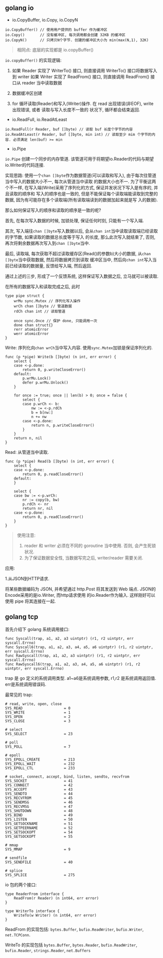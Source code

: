 ## golang io

- io.CopyBuffer, io.Copy, io.CopyN

```
io.CopyBuffer() // 使用用户提供的 buffer 作为缓冲区
io.Copy()       // 没有缓冲区, 每次调用都会创建 32KB 的缓冲区
io.CopyN()      // 只拷贝N个字节. 创建的缓冲区大小为 min(max(N,1), 32K)
```

> 相同点: 底层的实现都是 io.copyBuffer()

`io.copyBuffer()` 的实现逻辑:

1. 如果 Reader 实现了 WriterTo() 接口, 则直接调用 WriterTo() 接口将数据写入到 writer
   如果 Writer 实现了 ReadFrom() 接口, 则直接调用 ReadFrom() 接口从 reader 当中读取数据

2. 数据缓冲区创建

3. for 循环读取(Reader)和写入(Writer)操作. 在 read 出现错误(非EOF), write 出现错误, 或者 读取与写入长度不一致的
状况下, 循环都会结束返回.


- io.ReadFull, io.ReadAtLeast 

```
io.ReadFull(r Reader, buf []byte) // 读取 buf 长度个字节的内容
io.ReadAtLeast(r Reader, buf []byte, min int) // 读取至少 mim 个字节的内容. 必须满足 len(buf) >= min
```

- io.Pipe

`io.Pipe` 创建一个同步的内存管道. 该管道可用于将期望io.Reader的代码与期望io.Writer的代码连接.

实现思路: 使用一个`chan []byte`作为数据管道(可以读取和写入), 由于每次往管道当中写入的数据大小不一, 每次从管道当中读取
的数据大小也不一. 为了平衡这两个不一样, 在写入端(Write)采用了序列化的方式, 保证并发状况下写入是有序的, 并且读取的顺序和
写入的顺序也是一致的, 但是不能保证每个读取端能读取到完整的数据, 因为有可能存在多个读取端(所有读取端读到的数据加起来就是写
入的数据). 

那么如何保证写入的顺序和读取的顺序是一致的呢? 

首先, 在每次写入数据的时候, 加锁处理, 保证任何时刻, 只能有一个写入端. 

其次, 写入端往`chan []byte`写入数据以后, 会从`chan int`当中读取读取端已经读取的字节数, 如果读取的数据总长度等于写入
的长度, 那么此次写入就结束了, 否则, 再次将剩余数据再次写入到`chan []byte`当中.

最后, 读取端, 每次获取不超过读取缓存区(Read()的参数b)大小的数据, 从`chan []byte`当中获取数据, 然后将数据拷贝到读取
缓冲区当中, 然后向`chan int`写入当前已经读取的数据量, 反馈给写入端, 然后返回.

通过上述的三步, 形成了一个反馈系统, 这样保证写入数据之后, 立马就可以被读取.

在所有的数据写入和读取完成之后, 此时


```cgo
type pipe struct {
    wrMu sync.Mutex // 序列化写入操作
    wrCh chan []byte // 管道数据
    rdCh chan int // 读取管道

    once sync.Once // 保护 done, 只能调用一次
    done chan struct{}
    rerr atomicError 
    werr atomicError
}
```

Write: 序列化向`chan wrCh`当中写入内容. 使用`sync.Mutex`加锁是保证序列化的.

```cgo
func (p *pipe) Write(b []byte) (n int, err error) {
    select {
    case <-p.done:
        return 0, p.writeCloseError()
    default:
        p.wrMu.Lock()
        defer p.wrMu.Unlock()
    }

    for once := true; once || len(b) > 0; once = false {
        select {
        case p.wrCh <- b:
            nw := <-p.rdCh
            b = b[nw:]
            n += nw
        case <-p.done:
            return n, p.writeCloseError()
        }
    }
    return n, nil
}
```


Read: 从管道当中读取.

```cgo
func (p *pipe) Read(b []byte) (n int, err error) {
    select {
    case <-p.done:
        return 0, p.readCloseError()
    default:
    }

    select {
    case bw := <-p.wrCh:
        nr := copy(b, bw)
        p.rdCh <- nr
        return nr, nil
    case <-p.done:
        return 0, p.readCloseError()
    }
}
```

> 使用注意:
>
> 1. reader 和 writer 必须在不同的 goroutine 当中使用. 否则, 会产生死锁状况.
> 2. 为了保证数据安全性, 当数据写完之后, writer/reader 需要关闭.


应用:

1.从JSON到HTTP请求. 

将某些数据编码为 JSON, 并希望通过 http.Post 将其发送到 Web 端点. JSON的Encode采用的是io.Writer, 而http请求使用
的io.Reader作为输入. 这样刚好可以使用 pipe 将其连接在一起.


## golang tcp

首先介绍下 golang 系统调用接口:

```cgo
func Syscall(trap, a1, a2, a3 uintptr) (r1, r2 uintptr, err syscall.Errno)
func Syscall6(trap, a1, a2, a3, a4, a5, a6 uintptr) (r1, r2 uintptr, err syscall.Errno)
func RawSyscall(trap, a1, a2, a3 uintptr) (r1, r2 uintptr, err syscall.Errno)
func RawSyscall6(trap, a1, a2, a3, a4, a5, a6 uintptr) (r1, r2 uintptr, err syscall.Errno)
```

trap 是 go 定义的系统调用类型. a1~a6是系统调用参数, r1,r2 是系统调用返回值. err是系统调用错误码.

最常见的 trap:

```
# read, write, open, close
SYS_READ                   = 0
SYS_WRITE                  = 1
SYS_OPEN                   = 2
SYS_CLOSE                  = 3

# select
SYS_SELECT                 = 23

# poll
SYS_POLL                   = 7

# epoll
SYS_EPOLL_CREATE           = 213
SYS_EPOLL_WAIT             = 232
SYS_EPOLL_CTL              = 233

# socket, connect, accept, bind, listen, sendto, recvfrom
SYS_SOCKET                 = 41
SYS_CONNECT                = 42
SYS_ACCEPT                 = 43
SYS_SENDTO                 = 44
SYS_RECVFROM               = 45
SYS_SENDMSG                = 46
SYS_RECVMSG                = 47
SYS_SHUTDOWN               = 48
SYS_BIND                   = 49
SYS_LISTEN                 = 50
SYS_GETSOCKNAME            = 51
SYS_GETPEERNAME            = 52
SYS_SETSOCKOPT             = 54
SYS_GETSOCKOPT             = 55

# mmap
SYS_MMAP                   = 9

# sendfile
SYS_SENDFILE               = 40

# splice
SYS_SPLICE                 = 275
```


io 包的两个接口:

```cgo
type ReaderFrom interface {
    ReadFrom(r Reader) (n int64, err error)
}

type WriterTo interface {
    WriteTo(w Writer) (n int64, err error)
}
```

ReadFrom 的实现包括: `bytes.Buffer`, `bufio.ReadWriter`, `bufio.Writer`, `net.TCPConn`.

WriteTo 的实现包括 `bytes.Buffer`, `bytes.Reader`, `bufio.ReadWriter`, `bufio.Reader`, `strings.Reader`, `net.Buffers`
